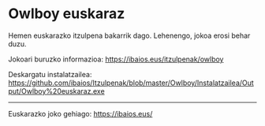 Owlboy euskaraz
===============

Hemen euskarazko itzulpena bakarrik dago. Lehenengo, jokoa erosi behar duzu.

Jokoari buruzko informazioa: https://ibaios.eus/itzulpenak/owlboy

Deskargatu instalatzailea: https://github.com/ibaios/Itzulpenak/blob/master/Owlboy/Instalatzailea/Output/Owlboy%20euskaraz.exe

---

Euskarazko joko gehiago: https://ibaios.eus/
